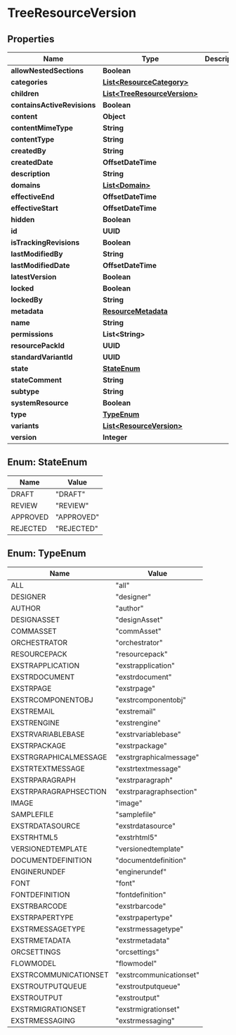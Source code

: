 

# TreeResourceVersion


## Properties

| Name | Type | Description | Notes |
|------------ | ------------- | ------------- | -------------|
|**allowNestedSections** | **Boolean** |  |  [optional] |
|**categories** | [**List&lt;ResourceCategory&gt;**](ResourceCategory.md) |  |  [optional] |
|**children** | [**List&lt;TreeResourceVersion&gt;**](TreeResourceVersion.md) |  |  [optional] |
|**containsActiveRevisions** | **Boolean** |  |  [optional] |
|**content** | **Object** |  |  [optional] |
|**contentMimeType** | **String** |  |  [optional] |
|**contentType** | **String** |  |  [optional] |
|**createdBy** | **String** |  |  [optional] |
|**createdDate** | **OffsetDateTime** |  |  [optional] |
|**description** | **String** |  |  [optional] |
|**domains** | [**List&lt;Domain&gt;**](Domain.md) |  |  [optional] |
|**effectiveEnd** | **OffsetDateTime** |  |  [optional] |
|**effectiveStart** | **OffsetDateTime** |  |  [optional] |
|**hidden** | **Boolean** |  |  [optional] |
|**id** | **UUID** |  |  [optional] |
|**isTrackingRevisions** | **Boolean** |  |  [optional] |
|**lastModifiedBy** | **String** |  |  [optional] |
|**lastModifiedDate** | **OffsetDateTime** |  |  [optional] |
|**latestVersion** | **Boolean** |  |  [optional] |
|**locked** | **Boolean** |  |  [optional] |
|**lockedBy** | **String** |  |  [optional] |
|**metadata** | [**ResourceMetadata**](ResourceMetadata.md) |  |  [optional] |
|**name** | **String** |  |  [optional] |
|**permissions** | **List&lt;String&gt;** |  |  [optional] |
|**resourcePackId** | **UUID** |  |  [optional] |
|**standardVariantId** | **UUID** |  |  [optional] |
|**state** | [**StateEnum**](#StateEnum) |  |  [optional] |
|**stateComment** | **String** |  |  [optional] |
|**subtype** | **String** |  |  [optional] |
|**systemResource** | **Boolean** |  |  [optional] |
|**type** | [**TypeEnum**](#TypeEnum) |  |  [optional] |
|**variants** | [**List&lt;ResourceVersion&gt;**](ResourceVersion.md) |  |  [optional] |
|**version** | **Integer** |  |  [optional] |



## Enum: StateEnum

| Name | Value |
|---- | -----|
| DRAFT | &quot;DRAFT&quot; |
| REVIEW | &quot;REVIEW&quot; |
| APPROVED | &quot;APPROVED&quot; |
| REJECTED | &quot;REJECTED&quot; |



## Enum: TypeEnum

| Name | Value |
|---- | -----|
| ALL | &quot;all&quot; |
| DESIGNER | &quot;designer&quot; |
| AUTHOR | &quot;author&quot; |
| DESIGNASSET | &quot;designAsset&quot; |
| COMMASSET | &quot;commAsset&quot; |
| ORCHESTRATOR | &quot;orchestrator&quot; |
| RESOURCEPACK | &quot;resourcepack&quot; |
| EXSTRAPPLICATION | &quot;exstrapplication&quot; |
| EXSTRDOCUMENT | &quot;exstrdocument&quot; |
| EXSTRPAGE | &quot;exstrpage&quot; |
| EXSTRCOMPONENTOBJ | &quot;exstrcomponentobj&quot; |
| EXSTREMAIL | &quot;exstremail&quot; |
| EXSTRENGINE | &quot;exstrengine&quot; |
| EXSTRVARIABLEBASE | &quot;exstrvariablebase&quot; |
| EXSTRPACKAGE | &quot;exstrpackage&quot; |
| EXSTRGRAPHICALMESSAGE | &quot;exstrgraphicalmessage&quot; |
| EXSTRTEXTMESSAGE | &quot;exstrtextmessage&quot; |
| EXSTRPARAGRAPH | &quot;exstrparagraph&quot; |
| EXSTRPARAGRAPHSECTION | &quot;exstrparagraphsection&quot; |
| IMAGE | &quot;image&quot; |
| SAMPLEFILE | &quot;samplefile&quot; |
| EXSTRDATASOURCE | &quot;exstrdatasource&quot; |
| EXSTRHTML5 | &quot;exstrhtml5&quot; |
| VERSIONEDTEMPLATE | &quot;versionedtemplate&quot; |
| DOCUMENTDEFINITION | &quot;documentdefinition&quot; |
| ENGINERUNDEF | &quot;enginerundef&quot; |
| FONT | &quot;font&quot; |
| FONTDEFINITION | &quot;fontdefinition&quot; |
| EXSTRBARCODE | &quot;exstrbarcode&quot; |
| EXSTRPAPERTYPE | &quot;exstrpapertype&quot; |
| EXSTRMESSAGETYPE | &quot;exstrmessagetype&quot; |
| EXSTRMETADATA | &quot;exstrmetadata&quot; |
| ORCSETTINGS | &quot;orcsettings&quot; |
| FLOWMODEL | &quot;flowmodel&quot; |
| EXSTRCOMMUNICATIONSET | &quot;exstrcommunicationset&quot; |
| EXSTROUTPUTQUEUE | &quot;exstroutputqueue&quot; |
| EXSTROUTPUT | &quot;exstroutput&quot; |
| EXSTRMIGRATIONSET | &quot;exstrmigrationset&quot; |
| EXSTRMESSAGING | &quot;exstrmessaging&quot; |



